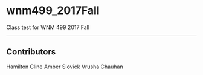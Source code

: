 # wnm499_2017Fall
Class test for WNM 499 2017 Fall

---
## Contributors
Hamilton Cline
Amber Slovick
Vrusha Chauhan
